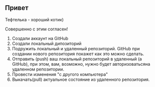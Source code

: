 ##  Привет
Тефтелька - хороший котик)

Совершенно с этим согласен!

1. Создали аккаунт на GitHub
2. Создали локальный дипозиторий
3. Подружить локальный и удаленный репозиторий. GitHub при создании нового репозитория покажет как это можно сделать.
4. Отправить (push) ваш локальный репозиторий в удаленный (а GitHub), при этом, вам, возможно, нужно будет авторизоватьсяна удаленном репозитории.
5. Провести изменения "с другого компьютера"
6. Выкачать(pull) актуальное состояние из удаленного репозитория.